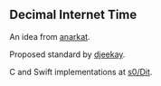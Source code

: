 Decimal Internet Time
---------------------

An idea from [anarkat](https://hackers.town/anarkat).

Proposed standard by [djeekay](https://djeekay.net/dit/).

C and Swift implementations at [s0/Dit](https://gitea.s0.is/s0/Dit).
